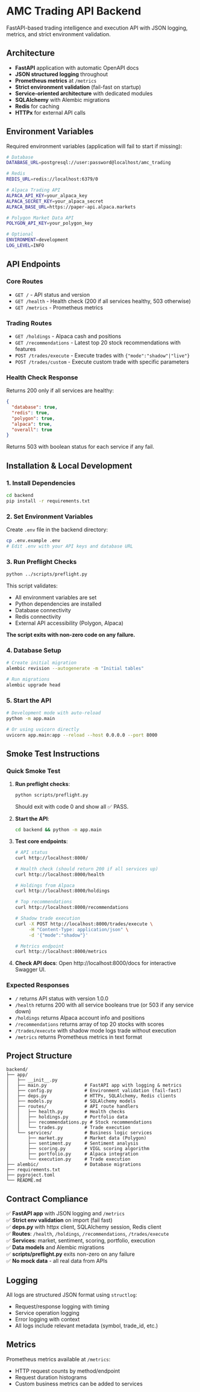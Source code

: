 # AMC Trading API Backend

FastAPI-based trading intelligence and execution API with JSON logging, metrics, and strict environment validation.

## Architecture

- **FastAPI** application with automatic OpenAPI docs
- **JSON structured logging** throughout
- **Prometheus metrics** at `/metrics`
- **Strict environment validation** (fail-fast on startup)
- **Service-oriented architecture** with dedicated modules
- **SQLAlchemy** with Alembic migrations
- **Redis** for caching
- **HTTPx** for external API calls

## Environment Variables

Required environment variables (application will fail to start if missing):

```bash
# Database
DATABASE_URL=postgresql://user:password@localhost/amc_trading

# Redis
REDIS_URL=redis://localhost:6379/0

# Alpaca Trading API
ALPACA_API_KEY=your_alpaca_key
ALPACA_SECRET_KEY=your_alpaca_secret
ALPACA_BASE_URL=https://paper-api.alpaca.markets

# Polygon Market Data API
POLYGON_API_KEY=your_polygon_key

# Optional
ENVIRONMENT=development
LOG_LEVEL=INFO
```

## API Endpoints

### Core Routes

- `GET /` - API status and version
- `GET /health` - Health check (200 if all services healthy, 503 otherwise)
- `GET /metrics` - Prometheus metrics

### Trading Routes

- `GET /holdings` - Alpaca cash and positions
- `GET /recommendations` - Latest top 20 stock recommendations with features
- `POST /trades/execute` - Execute trades with `{"mode":"shadow"|"live"}`
- `POST /trades/custom` - Execute custom trade with specific parameters

### Health Check Response

Returns 200 only if all services are healthy:
```json
{
  "database": true,
  "redis": true,
  "polygon": true,
  "alpaca": true,
  "overall": true
}
```

Returns 503 with boolean status for each service if any fail.

## Installation & Local Development

### 1. Install Dependencies

```bash
cd backend
pip install -r requirements.txt
```

### 2. Set Environment Variables

Create `.env` file in the backend directory:

```bash
cp .env.example .env
# Edit .env with your API keys and database URL
```

### 3. Run Preflight Checks

```bash
python ../scripts/preflight.py
```

This script validates:
- All environment variables are set
- Python dependencies are installed
- Database connectivity
- Redis connectivity
- External API accessibility (Polygon, Alpaca)

**The script exits with non-zero code on any failure.**

### 4. Database Setup

```bash
# Create initial migration
alembic revision --autogenerate -m "Initial tables"

# Run migrations
alembic upgrade head
```

### 5. Start the API

```bash
# Development mode with auto-reload
python -m app.main

# Or using uvicorn directly
uvicorn app.main:app --reload --host 0.0.0.0 --port 8000
```

## Smoke Test Instructions

### Quick Smoke Test

1. **Run preflight checks**:
   ```bash
   python scripts/preflight.py
   ```
   Should exit with code 0 and show all ✅ PASS.

2. **Start the API**:
   ```bash
   cd backend && python -m app.main
   ```

3. **Test core endpoints**:
   ```bash
   # API status
   curl http://localhost:8000/
   
   # Health check (should return 200 if all services up)
   curl http://localhost:8000/health
   
   # Holdings from Alpaca
   curl http://localhost:8000/holdings
   
   # Top recommendations
   curl http://localhost:8000/recommendations
   
   # Shadow trade execution
   curl -X POST http://localhost:8000/trades/execute \
        -H "Content-Type: application/json" \
        -d '{"mode":"shadow"}'
   
   # Metrics endpoint
   curl http://localhost:8000/metrics
   ```

4. **Check API docs**:
   Open http://localhost:8000/docs for interactive Swagger UI.

### Expected Responses

- `/` returns API status with version 1.0.0
- `/health` returns 200 with all service booleans true (or 503 if any service down)
- `/holdings` returns Alpaca account info and positions
- `/recommendations` returns array of top 20 stocks with scores
- `/trades/execute` with shadow mode logs trade without execution
- `/metrics` returns Prometheus metrics in text format

## Project Structure

```
backend/
├── app/
│   ├── __init__.py
│   ├── main.py              # FastAPI app with logging & metrics
│   ├── config.py            # Environment validation (fail-fast)
│   ├── deps.py              # HTTPx, SQLAlchemy, Redis clients
│   ├── models.py            # SQLAlchemy models
│   ├── routes/              # API route handlers
│   │   ├── health.py        # Health checks
│   │   ├── holdings.py      # Portfolio data
│   │   ├── recommendations.py # Stock recommendations
│   │   └── trades.py        # Trade execution
│   └── services/            # Business logic services
│       ├── market.py        # Market data (Polygon)
│       ├── sentiment.py     # Sentiment analysis
│       ├── scoring.py       # VIGL scoring algorithm
│       ├── portfolio.py     # Alpaca integration
│       └── execution.py     # Trade execution
├── alembic/                 # Database migrations
├── requirements.txt
├── pyproject.toml
└── README.md
```

## Contract Compliance

✅ **FastAPI app** with JSON logging and `/metrics`  
✅ **Strict env validation** on import (fail fast)  
✅ **deps.py** with httpx client, SQLAlchemy session, Redis client  
✅ **Routes**: `/health`, `/holdings`, `/recommendations`, `/trades/execute`  
✅ **Services**: market, sentiment, scoring, portfolio, execution  
✅ **Data models** and Alembic migrations  
✅ **scripts/preflight.py** exits non-zero on any failure  
✅ **No mock data** - all real data from APIs  

## Logging

All logs are structured JSON format using `structlog`:
- Request/response logging with timing
- Service operation logging
- Error logging with context
- All logs include relevant metadata (symbol, trade_id, etc.)

## Metrics

Prometheus metrics available at `/metrics`:
- HTTP request counts by method/endpoint
- Request duration histograms
- Custom business metrics can be added to services